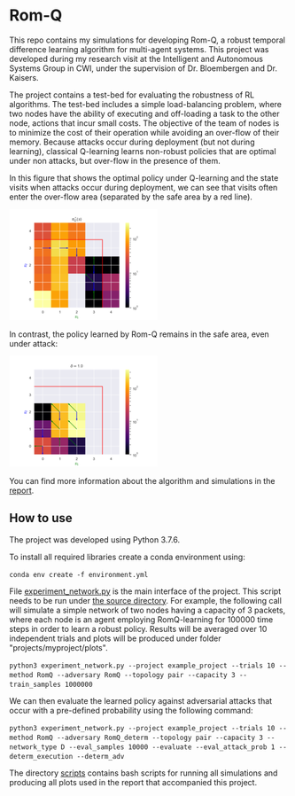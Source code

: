 # Rom-Q

This repo contains my simulations for developing Rom-Q, a robust temporal difference learning algorithm for multi-agent systems. This project was developed during my research visit at the Intelligent and Autonomous Systems Group in CWI, under the supervision of Dr. Bloembergen and Dr. Kaisers.

The project contains a test-bed for evaluating the robustness of RL algorithms. The test-bed includes a simple load-balancing problem, where two nodes have the ability of executing and off-loading a task to the other node, actions that incur small costs. The objective of the team of nodes is to minimize the cost of their operation while avoiding an over-flow of their memory. Because attacks occur during deployment (but not during learning), classical Q-learning learns non-robust policies that are optimal under non attacks, but over-flow in the presence of them.

In this figure that shows the optimal policy under Q-learning and the state visits when attacks occur during deployment, we can see that visits often enter the over-flow area (separated by the safe area by a red line).

![image](material/Qlearning.png)

In contrast, the policy learned by Rom-Q remains in the safe area, even under attack:

![image](material/RomQ.png)


You can find more information about the algorithm and simulations in the [report](material/report.pdf).


## How to use

The project was developed using Python 3.7.6.

To install all required libraries create a conda environment using:

`conda env create -f environment.yml`

File [experiment_network.py](source/experiment_network.py) is the main interface of the project. This script needs to be run under [the source directory](source). For example, the following call will simulate a simple network of two nodes having a capacity of 3 packets, where each node is an agent employing RomQ-learning for 100000 time steps in order to learn a robust policy. Results will be averaged over 10 independent trials and plots will be produced under folder "projects/myproject/plots".

`python3 experiment_network.py --project example_project --trials 10 --method RomQ --adversary RomQ --topology pair --capacity 3 --train_samples 1000000`

We can then evaluate the learned policy against adversarial attacks that occur with a pre-defined probability using the following command:

`python3 experiment_network.py --project example_project --trials 10 --method RomQ --adversary RomQ_determ --topology pair --capacity 3 --network_type D --eval_samples 10000 --evaluate --eval_attack_prob 1 --determ_execution --determ_adv`

The directory [scripts](scripts) contains bash scripts for running all simulations and producing all plots used in the report that accompanied this project.
